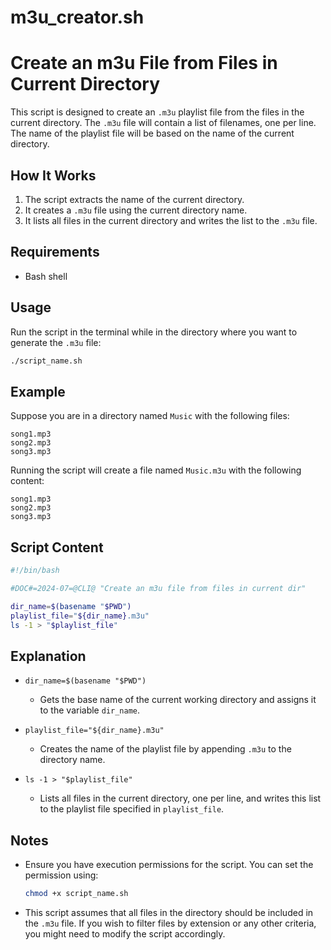 # m3u_creator.sh

# Create an m3u File from Files in Current Directory

This script is designed to create an `.m3u` playlist file from the files in the current directory. The `.m3u` file will contain a list of filenames, one per line. The name of the playlist file will be based on the name of the current directory.

## How It Works

1. The script extracts the name of the current directory.
2. It creates a `.m3u` file using the current directory name.
3. It lists all files in the current directory and writes the list to the `.m3u` file.

## Requirements

- Bash shell

## Usage

Run the script in the terminal while in the directory where you want to generate the `.m3u` file:

```bash
./script_name.sh
```

## Example

Suppose you are in a directory named `Music` with the following files:

```
song1.mp3
song2.mp3
song3.mp3
```

Running the script will create a file named `Music.m3u` with the following content:

```
song1.mp3
song2.mp3
song3.mp3
```

## Script Content

```bash
#!/bin/bash

#DOC#=2024-07=@CLI@ "Create an m3u file from files in current dir"

dir_name=$(basename "$PWD")
playlist_file="${dir_name}.m3u"
ls -1 > "$playlist_file"
```

## Explanation

- `dir_name=$(basename "$PWD")`
  - Gets the base name of the current working directory and assigns it to the variable `dir_name`.

- `playlist_file="${dir_name}.m3u"`
  - Creates the name of the playlist file by appending `.m3u` to the directory name.

- `ls -1 > "$playlist_file"`
  - Lists all files in the current directory, one per line, and writes this list to the playlist file specified in `playlist_file`.

## Notes

- Ensure you have execution permissions for the script. You can set the permission using:
  ```bash
  chmod +x script_name.sh
  ```

- This script assumes that all files in the directory should be included in the `.m3u` file. If you wish to filter files by extension or any other criteria, you might need to modify the script accordingly.
